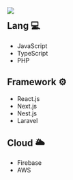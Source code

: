 <a href="https://github.com/anuraghazra/github-readme-stats">
  <img align="left" src="https://github-readme-stats.vercel.app/api/top-langs/?username="frontTSend" />
</a>

## Lang 💻
- JavaScript  
- TypeScript  
- PHP  

## Framework ⚙
- React.js  
- Next.js  
- Nest.js  
- Laravel

## Cloud 🌥
- Firebase  
- AWS
